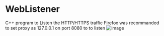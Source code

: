 # WebListener
C++ program to Listen the HTTP/HTTPS traffic
Firefox was recommanded to set proxy as 127.0.0.1 on port 8080 to to listen
![image](https://github.com/user-attachments/assets/f485ab83-5dcd-4462-84e3-de76283bff80)

